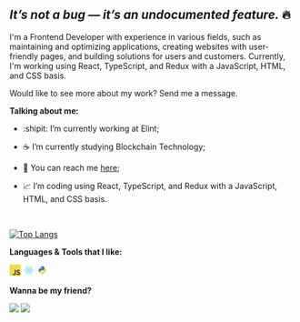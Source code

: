 ## *It’s not a bug — it’s an undocumented feature.* :fire:

I'm a Frontend Developer with experience in various fields, such as maintaining and optimizing applications, creating websites with user-friendly pages, and building solutions for users and customers. Currently, I'm working using React, TypeScript, and Redux with a JavaScript, HTML, and CSS basis.

Would like to see more about my work? Send me a message.

**Talking about me:**

- :shipit: I’m currently working at Elint;

- :coffee: I’m currently studying Blockchain Technology;

- :e-mail: You can reach me [here](https://www.linkedin.com/in/brunodelias/);
  
- 📈 I’m coding using React, TypeScript, and Redux with a JavaScript, HTML, and CSS basis.
<br />

[![Top Langs](https://github-readme-stats.vercel.app/api/top-langs/?username=brunod-e&show_icons=true&theme=github_dark&layout=compact)](https://github.com/anuraghazra/github-readme-stats)
<!-- 
[![willianrod's wakatime stats](https://github-readme-stats.vercel.app/api/wakatime?username=brunode&show_icons=true&theme=github_dark)](https://github.com/anuraghazra/github-readme-stats)
 -->
**Languages & Tools that I like:**

<code><img height="20" src="https://raw.githubusercontent.com/github/explore/80688e429a7d4ef2fca1e82350fe8e3517d3494d/topics/javascript/javascript.png"></code>
<code><img height="20" src="https://raw.githubusercontent.com/github/explore/80688e429a7d4ef2fca1e82350fe8e3517d3494d/topics/react/react.png"></code>
<code><img height="20" src="https://raw.githubusercontent.com/github/explore/80688e429a7d4ef2fca1e82350fe8e3517d3494d/topics/python/python.png"></code>

**Wanna be my friend?**

[<img src="https://img.icons8.com/color/48/000000/linkedin.png" width="3.5%"/>](https://www.linkedin.com/in/brunodelias/)
<a href="mailto:brunodaniel.elias@gmail.com"> <img src="https://img.icons8.com/fluent/48/000000/gmail.png" width="3.5%"/> </a>
